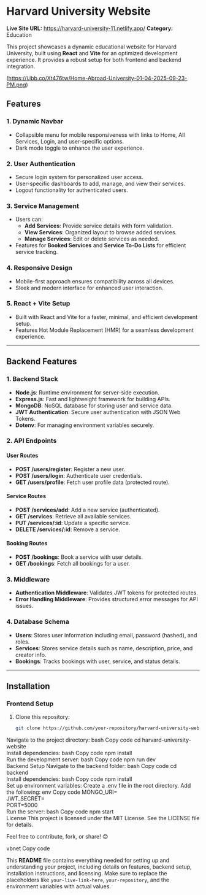 # **Harvard University Website**  
**Live Site URL:** https://harvard-university-11.netlify.app/
**Category:** Education  

This project showcases a dynamic educational website for Harvard University, built using **React** and **Vite** for an optimized development experience. It provides a robust setup for both frontend and backend integration.  

(https://i.ibb.co/Xt476tw/Home-Abroad-University-01-04-2025-09-23-PM.png)  

## **Features**  

### **1. Dynamic Navbar**  
- Collapsible menu for mobile responsiveness with links to Home, All Services, Login, and user-specific options.  
- Dark mode toggle to enhance the user experience.  

### **2. User Authentication**  
- Secure login system for personalized user access.  
- User-specific dashboards to add, manage, and view their services.  
- Logout functionality for authenticated users.  

### **3. Service Management**  
- Users can:  
  - **Add Services**: Provide service details with form validation.  
  - **View Services**: Organized layout to browse added services.  
  - **Manage Services**: Edit or delete services as needed.  
- Features for **Booked Services** and **Service To-Do Lists** for efficient service tracking.  

### **4. Responsive Design**  
- Mobile-first approach ensures compatibility across all devices.  
- Sleek and modern interface for enhanced user interaction.  

### **5. React + Vite Setup**  
- Built with React and Vite for a faster, minimal, and efficient development setup.  
- Features Hot Module Replacement (HMR) for a seamless development experience.  

---

## **Backend Features**  

### **1. Backend Stack**  
- **Node.js**: Runtime environment for server-side execution.  
- **Express.js**: Fast and lightweight framework for building APIs.  
- **MongoDB**: NoSQL database for storing user and service data.  
- **JWT Authentication**: Secure user authentication with JSON Web Tokens.  
- **Dotenv**: For managing environment variables securely.  

### **2. API Endpoints**  
#### **User Routes**  
- **POST /users/register**: Register a new user.  
- **POST /users/login**: Authenticate user credentials.  
- **GET /users/profile**: Fetch user profile data (protected route).  

#### **Service Routes**  
- **POST /services/add**: Add a new service (authenticated).  
- **GET /services**: Retrieve all available services.  
- **PUT /services/:id**: Update a specific service.  
- **DELETE /services/:id**: Remove a service.  

#### **Booking Routes**  
- **POST /bookings**: Book a service with user details.  
- **GET /bookings**: Fetch all bookings for a user.  

### **3. Middleware**  
- **Authentication Middleware**: Validates JWT tokens for protected routes.  
- **Error Handling Middleware**: Provides structured error messages for API issues.  

### **4. Database Schema**  
- **Users**: Stores user information including email, password (hashed), and roles.  
- **Services**: Stores service details such as name, description, price, and creator info.  
- **Bookings**: Tracks bookings with user, service, and status details.  

---

## **Installation**  

### **Frontend Setup**  
1. Clone this repository:  
   ```bash  
   git clone https://github.com/your-repository/harvard-university-website.git  
Navigate to the project directory:
bash
Copy code
cd harvard-university-website  
Install dependencies:
bash
Copy code
npm install  
Run the development server:
bash
Copy code
npm run dev  
Backend Setup
Navigate to the backend folder:
bash
Copy code
cd backend  
Install dependencies:
bash
Copy code
npm install  
Set up environment variables:
Create a .env file in the root directory.
Add the following:
env
Copy code
MONGO_URI=<Your MongoDB Connection String>  
JWT_SECRET=<Your Secret Key>  
PORT=5000  
Run the server:
bash
Copy code
npm start  
License
This project is licensed under the MIT License. See the LICENSE file for details.

Feel free to contribute, fork, or share! 😊

vbnet
Copy code

This **README** file contains everything needed for setting up and understanding your project, including details on features, backend setup, installation instructions, and licensing. Make sure to replace the placeholders like `your-live-link-here`, `your-repository`, and the environment variables with actual values.













